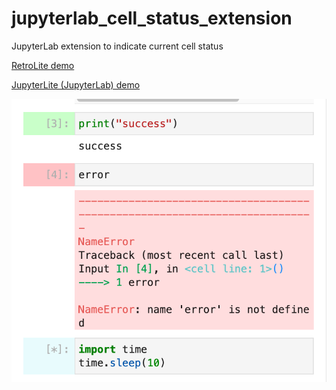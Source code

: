 # jupyterlab_cell_status_extension
JupyterLab extension to indicate current cell status

[RetroLite demo](https://innovationoutside.github.io/jupyterlab_cell_status_extension/retro/notebooks/?path=jupyterlab_cell_status_demo.ipynb)

[JupyterLite (JupyterLab) demo](https://innovationoutside.github.io/jupyterlab_cell_status_extension/lab?path=jupyterlab_cell_status_demo.ipynb)

![](./images/cell_status.png)